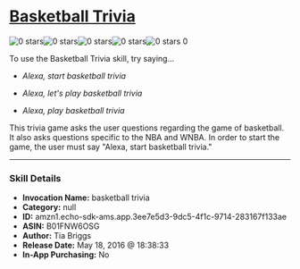 # [Basketball Trivia](http://alexa.amazon.com/#skills/amzn1.echo-sdk-ams.app.3ee7e5d3-9dc5-4f1c-9714-283167f133ae)
![0 stars](../../images/ic_star_border_black_18dp_1x.png)![0 stars](../../images/ic_star_border_black_18dp_1x.png)![0 stars](../../images/ic_star_border_black_18dp_1x.png)![0 stars](../../images/ic_star_border_black_18dp_1x.png)![0 stars](../../images/ic_star_border_black_18dp_1x.png) 0

To use the Basketball Trivia skill, try saying...

* *Alexa, start basketball trivia*

* *Alexa, let's play basketball trivia*

* *Alexa, play basketball trivia*

This trivia game asks the user questions regarding the game of basketball. It also asks questions specific to the NBA and WNBA. In order to start the game, the user must say "Alexa, start basketball trivia."

***

### Skill Details

* **Invocation Name:** basketball trivia
* **Category:** null
* **ID:** amzn1.echo-sdk-ams.app.3ee7e5d3-9dc5-4f1c-9714-283167f133ae
* **ASIN:** B01FNW6OSG
* **Author:** Tia Briggs
* **Release Date:** May 18, 2016 @ 18:38:33
* **In-App Purchasing:** No
